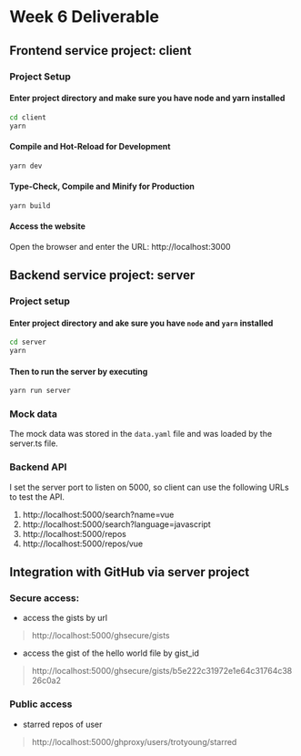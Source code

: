 # Week 6 Deliverable


## Frontend service project: client

### Project Setup

#### Enter project directory and make sure you have node and yarn installed
```sh
cd client
yarn
```

#### Compile and Hot-Reload for Development

```sh
yarn dev
```

#### Type-Check, Compile and Minify for Production

```sh
yarn build
```
#### Access the website
Open the browser and enter the URL: http://localhost:3000

## Backend service project: server

### Project setup

#### Enter project directory and ake sure you have `node` and `yarn` installed
```sh
cd server
yarn
```

#### Then to run the server by executing
```sh
yarn run server
```
### Mock data
The mock data was stored in the `data.yaml` file and was loaded by the server.ts file.

### Backend API
I set the server port to listen on 5000, so client can use the following URLs to test the API.

1. http://localhost:5000/search?name=vue
2. http://localhost:5000/search?language=javascript
3. http://localhost:5000/repos
4. http://localhost:5000/repos/vue


## Integration with GitHub via server project

### Secure access:
- access the gists by url
> http://localhost:5000/ghsecure/gists

- access the gist of the hello world file by gist_id
> http://localhost:5000/ghsecure/gists/b5e222c31972e1e64c31764c3826c0a2

### Public access
- starred repos of user
> http://localhost:5000/ghproxy/users/trotyoung/starred

